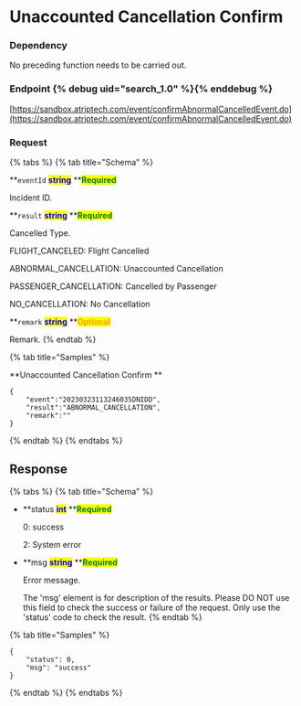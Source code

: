 # Unaccounted Cancellation Confirm

### Dependency

No preceding function needs to be carried out.

### Endpoint {% debug uid="search_1.0" %}{% enddebug %}

[https://sandbox.atriptech.com/event/confirmAbnormalCancelledEvent.do](https://sandbox.atriptech.com/event/confirmAbnormalCancelledEvent.do)

### Request

{% tabs %}
{% tab title="Schema" %}

**`eventId`  **<mark style="color:blue;">**string**</mark>**  **<mark style="color:green;">**Required**</mark>

Incident ID.

**`result`  **<mark style="color:blue;">**string**</mark>**  **<mark style="color:green;">**Required**</mark>

Cancelled Type.

FLIGHT_CANCELED: Flight Cancelled

ABNORMAL_CANCELLATION: Unaccounted Cancellation

PASSENGER_CANCELLATION: Cancelled by Passenger

NO_CANCELLATION: No Cancellation

**`remark`  **<mark style="color:blue;">**string**</mark>**  **<mark style="color:orange;">**Optional**</mark>

Remark.
{% endtab %}

{% tab title="Samples" %}

**Unaccounted Cancellation Confirm **
```
{
    "event":"20230323113246035DNIDD",
    "result":"ABNORMAL_CANCELLATION",
    "remark":""
}
```

{% endtab %}
{% endtabs %}

## Response

{% tabs %}
{% tab title="Schema" %}
*   **status **<mark style="color:blue;">**int**</mark>**  **<mark style="color:green;">**Required**</mark>

    0: success

    2: System error
*   **msg **<mark style="color:blue;">**string**</mark>**  **<mark style="color:green;">**Required**</mark>

    Error message.
    
    The 'msg' element is for description of the results. Please DO NOT use this field to check the success or failure of the request. Only use the 'status' code to check the result.
{% endtab %}

{% tab title="Samples" %}
```
{
    "status": 0,
    "msg": "success"
}
```
{% endtab %}
{% endtabs %}
